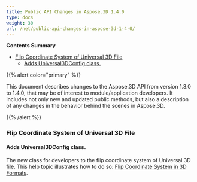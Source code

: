 ```yaml
---
title: Public API Changes in Aspose.3D 1.4.0
type: docs
weight: 30
url: /net/public-api-changes-in-aspose-3d-1-4-0/
---
```


**Contents Summary**

- [Flip Coordinate System of Universal 3D File](#PublicAPIChangesinAspose.3D1.4.0-FlipCoordinateSystemofUniversal3DFile) 
  - [Adds Universal3DConfig class.](#PublicAPIChangesinAspose.3D1.4.0-AddsUniversal3DConfigclass.)

{{% alert color="primary" %}} 

This document describes changes to the Aspose.3D API from version 1.3.0 to 1.4.0, that may be of interest to module/application developers. It includes not only new and updated public methods, but also a description of any changes in the behavior behind the scenes in Aspose.3D.

{{% /alert %}} 
### **Flip Coordinate System of Universal 3D File**
#### **Adds Universal3DConfig class.**
The new class for developers to the flip coordinate system of Universal 3D file. This help topic illustrates how to do so: [Flip Coordinate System in 3D Formats](http://www.aspose.com/docs/display/3dnet/Add+an+Asset+Information+and+Flip+Coordinate+System+in+3D+Formats#AddanAssetInformationandFlipCoordinateSystemin3DFormats-FlipCoordinateSystemin3DFormats).
